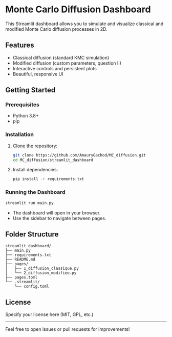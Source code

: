 # Monte Carlo Diffusion Dashboard

This Streamlit dashboard allows you to simulate and visualize classical and modified Monte Carlo diffusion processes in 2D.

## Features
- Classical diffusion (standard KMC simulation)
- Modified diffusion (custom parameters, question II)
- Interactive controls and persistent plots
- Beautiful, responsive UI

## Getting Started

### Prerequisites
- Python 3.8+
- pip

### Installation
1. Clone the repository:
   ```bash
   git clone https://github.com/AmauryGachod/MC_diffusion.git
   cd MC_diffusion/streamlit_dashboard
   ```
2. Install dependencies:
   ```bash
   pip install -r requirements.txt
   ```

### Running the Dashboard
```bash
streamlit run main.py
```

- The dashboard will open in your browser.
- Use the sidebar to navigate between pages.





## Folder Structure
```
streamlit_dashboard/
├── main.py
├── requirements.txt
├── README.md
├── pages/
│   ├── 1_diffusion_classique.py
│   └── 2_diffusion_modifiee.py
├── pages.toml
└── .streamlit/
    └── config.toml
```

## License
Specify your license here (MIT, GPL, etc.)

---
Feel free to open issues or pull requests for improvements!
